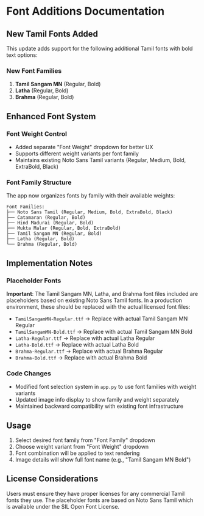 # Font Additions Documentation

## New Tamil Fonts Added

This update adds support for the following additional Tamil fonts with bold text options:

### New Font Families
1. **Tamil Sangam MN** (Regular, Bold)
2. **Latha** (Regular, Bold)  
3. **Brahma** (Regular, Bold)

## Enhanced Font System

### Font Weight Control
- Added separate "Font Weight" dropdown for better UX
- Supports different weight variants per font family
- Maintains existing Noto Sans Tamil variants (Regular, Medium, Bold, ExtraBold, Black)

### Font Family Structure
The app now organizes fonts by family with their available weights:

```
Font Families:
├── Noto Sans Tamil (Regular, Medium, Bold, ExtraBold, Black)
├── Catamaran (Regular, Bold)
├── Hind Madurai (Regular, Bold)
├── Mukta Malar (Regular, Bold, ExtraBold)
├── Tamil Sangam MN (Regular, Bold)
├── Latha (Regular, Bold)
└── Brahma (Regular, Bold)
```

## Implementation Notes

### Placeholder Fonts
**Important**: The Tamil Sangam MN, Latha, and Brahma font files included are placeholders based on existing Noto Sans Tamil fonts. In a production environment, these should be replaced with the actual licensed font files:

- `TamilSangamMN-Regular.ttf` → Replace with actual Tamil Sangam MN Regular
- `TamilSangamMN-Bold.ttf` → Replace with actual Tamil Sangam MN Bold  
- `Latha-Regular.ttf` → Replace with actual Latha Regular
- `Latha-Bold.ttf` → Replace with actual Latha Bold
- `Brahma-Regular.ttf` → Replace with actual Brahma Regular
- `Brahma-Bold.ttf` → Replace with actual Brahma Bold

### Code Changes
- Modified font selection system in `app.py` to use font families with weight variants
- Updated image info display to show family and weight separately
- Maintained backward compatibility with existing font infrastructure

## Usage

1. Select desired font family from "Font Family" dropdown
2. Choose weight variant from "Font Weight" dropdown  
3. Font combination will be applied to text rendering
4. Image details will show full font name (e.g., "Tamil Sangam MN Bold")

## License Considerations

Users must ensure they have proper licenses for any commercial Tamil fonts they use. The placeholder fonts are based on Noto Sans Tamil which is available under the SIL Open Font License.